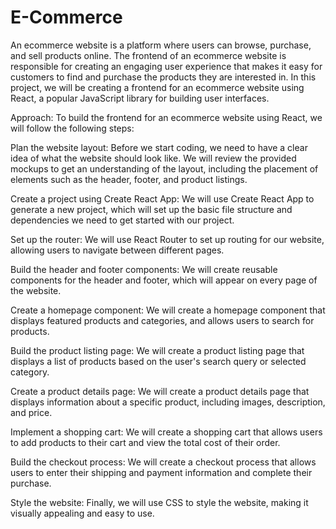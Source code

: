 # E-Commerce

An ecommerce website is a platform where users can browse, purchase, and sell products online. The frontend of an ecommerce website is responsible for creating an engaging user experience that makes it easy for customers to find and purchase the products they are interested in. In this project, we will be creating a frontend for an ecommerce website using React, a popular JavaScript library for building user interfaces.

Approach:
To build the frontend for an ecommerce website using React, we will follow the following steps:

Plan the website layout: Before we start coding, we need to have a clear idea of what the website should look like. We will review the provided mockups to get an understanding of the layout, including the placement of elements such as the header, footer, and product listings.

Create a project using Create React App: We will use Create React App to generate a new project, which will set up the basic file structure and dependencies we need to get started with our project.

Set up the router: We will use React Router to set up routing for our website, allowing users to navigate between different pages.

Build the header and footer components: We will create reusable components for the header and footer, which will appear on every page of the website.

Create a homepage component: We will create a homepage component that displays featured products and categories, and allows users to search for products.

Build the product listing page: We will create a product listing page that displays a list of products based on the user's search query or selected category.

Create a product details page: We will create a product details page that displays information about a specific product, including images, description, and price.

Implement a shopping cart: We will create a shopping cart that allows users to add products to their cart and view the total cost of their order.

Build the checkout process: We will create a checkout process that allows users to enter their shipping and payment information and complete their purchase.

Style the website: Finally, we will use CSS to style the website, making it visually appealing and easy to use.
